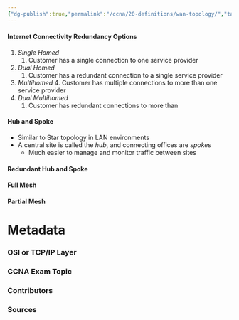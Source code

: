 ```yaml
---
{"dg-publish":true,"permalink":"/ccna/20-definitions/wan-topology/","tags":["defs_ccna"],"created":"2023-11-04T12:45:23.000-07:00","updated":"2023-11-07T17:01:25.046-08:00"}
---
```


#### Internet Connectivity Redundancy Options
1. *Single Homed*
	1. Customer has a single connection to one service provider
2. *Dual Homed*
	1. Customer has a redundant connection to a single service provider
3. *Multihomed*
	4. Customer has multiple connections to more than one service provider
4. *Dual Multihomed*
	1. Customer has redundant connections to more than 

#### Hub and Spoke
- Similar to Star topology in LAN environments
- A central site is called the *hub*, and connecting offices are *spokes*
	- Much easier to manage and monitor traffic between sites

#### Redundant Hub and Spoke



#### Full Mesh



#### Partial Mesh







# Metadata
### OSI or TCP/IP Layer

### CCNA Exam Topic

### Contributors

### Sources
